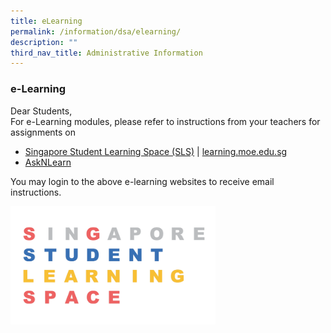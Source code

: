 ```yaml
---
title: eLearning
permalink: /information/dsa/elearning/
description: ""
third_nav_title: Administrative Information
---
```

### **e-Learning**
Dear Students,  
For e-Learning modules, please refer to instructions from your teachers for assignments on  

*   [Singapore Student Learning Space (SLS)](https://vle.learning.moe.edu.sg/login) | [learning.moe.edu.sg](http://learning.moe.edu.sg/)
*   [AskNLearn](https://lms.asknlearn.com/juying_ss/Login.aspx)

You may login to the above e-learning websites to receive email instructions.

<img src="/images/SLS.png" 
     style="width:65%">